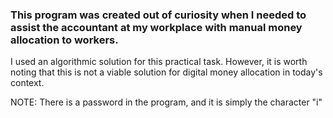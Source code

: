 ### This program was created out of curiosity when I needed to assist the accountant at my workplace with manual money allocation to workers.

I used an algorithmic solution for this practical task.
However, it is worth noting that this is not a viable solution for digital money allocation in today's context.

NOTE: There is a password in the program, and it is simply the character "i"
